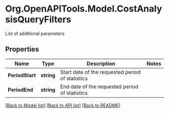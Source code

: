 # Org.OpenAPITools.Model.CostAnalysisQueryFilters
List of additional parameters

## Properties

Name | Type | Description | Notes
------------ | ------------- | ------------- | -------------
**PeriodStart** | **string** | Start date of the requested period of statistics | 
**PeriodEnd** | **string** | End date of the requested period of statistics | 

[[Back to Model list]](../README.md#documentation-for-models) [[Back to API list]](../README.md#documentation-for-api-endpoints) [[Back to README]](../README.md)

